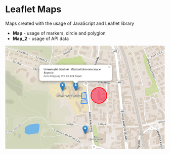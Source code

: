 # Leaflet Maps
Maps created with the usage of JavaScript and Leaflet library
* **Map** - usage of markers, circle and polyglon<br/>
* **Map_2** - usage of API data<br/>

![Picture map](https://github.com/KarolinaLewinska/HTML_Maps/blob/master/Map.PNG)

